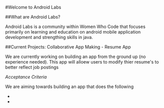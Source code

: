 #Welcome to Android Labs

##What are Android Labs?

Android Labs is a community within Women Who Code that focuses primarily on
learning and education on android mobile application development and strengthing skills in java.

##Current Projects: Collaborative App Making - Resume App

We are currently working on building an app from the ground up (no experience needed). This app will alloew users to modify thier resume's to better reflect job postings

*Acceptance Criteria*

We are aiming towards building an app that does the following

*
*
